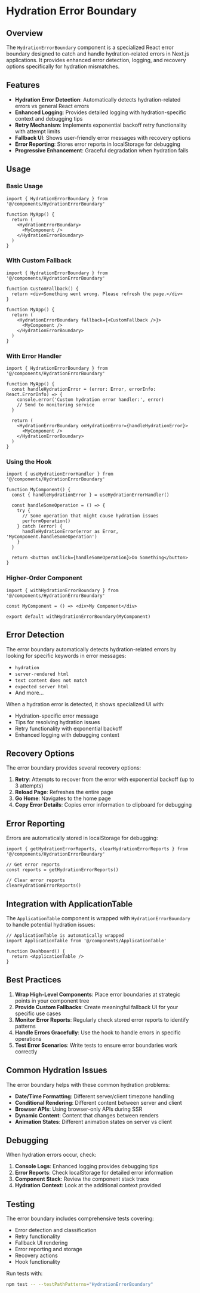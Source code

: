 # Hydration Error Boundary

## Overview

The `HydrationErrorBoundary` component is a specialized React error boundary designed to catch and handle hydration-related errors in Next.js applications. It provides enhanced error detection, logging, and recovery options specifically for hydration mismatches.

## Features

- **Hydration Error Detection**: Automatically detects hydration-related errors vs general React errors
- **Enhanced Logging**: Provides detailed logging with hydration-specific context and debugging tips
- **Retry Mechanism**: Implements exponential backoff retry functionality with attempt limits
- **Fallback UI**: Shows user-friendly error messages with recovery options
- **Error Reporting**: Stores error reports in localStorage for debugging
- **Progressive Enhancement**: Graceful degradation when hydration fails

## Usage

### Basic Usage

```tsx
import { HydrationErrorBoundary } from '@/components/HydrationErrorBoundary'

function MyApp() {
  return (
    <HydrationErrorBoundary>
      <MyComponent />
    </HydrationErrorBoundary>
  )
}
```

### With Custom Fallback

```tsx
import { HydrationErrorBoundary } from '@/components/HydrationErrorBoundary'

function CustomFallback() {
  return <div>Something went wrong. Please refresh the page.</div>
}

function MyApp() {
  return (
    <HydrationErrorBoundary fallback={<CustomFallback />}>
      <MyComponent />
    </HydrationErrorBoundary>
  )
}
```

### With Error Handler

```tsx
import { HydrationErrorBoundary } from '@/components/HydrationErrorBoundary'

function MyApp() {
  const handleHydrationError = (error: Error, errorInfo: React.ErrorInfo) => {
    console.error('Custom hydration error handler:', error)
    // Send to monitoring service
  }

  return (
    <HydrationErrorBoundary onHydrationError={handleHydrationError}>
      <MyComponent />
    </HydrationErrorBoundary>
  )
}
```

### Using the Hook

```tsx
import { useHydrationErrorHandler } from '@/components/HydrationErrorBoundary'

function MyComponent() {
  const { handleHydrationError } = useHydrationErrorHandler()

  const handleSomeOperation = () => {
    try {
      // Some operation that might cause hydration issues
      performOperation()
    } catch (error) {
      handleHydrationError(error as Error, 'MyComponent.handleSomeOperation')
    }
  }

  return <button onClick={handleSomeOperation}>Do Something</button>
}
```

### Higher-Order Component

```tsx
import { withHydrationErrorBoundary } from '@/components/HydrationErrorBoundary'

const MyComponent = () => <div>My Component</div>

export default withHydrationErrorBoundary(MyComponent)
```

## Error Detection

The error boundary automatically detects hydration-related errors by looking for specific keywords in error messages:

- `hydration`
- `server-rendered html`
- `text content does not match`
- `expected server html`
- And more...

When a hydration error is detected, it shows specialized UI with:
- Hydration-specific error message
- Tips for resolving hydration issues
- Retry functionality with exponential backoff
- Enhanced logging with debugging context

## Recovery Options

The error boundary provides several recovery options:

1. **Retry**: Attempts to recover from the error with exponential backoff (up to 3 attempts)
2. **Reload Page**: Refreshes the entire page
3. **Go Home**: Navigates to the home page
4. **Copy Error Details**: Copies error information to clipboard for debugging

## Error Reporting

Errors are automatically stored in localStorage for debugging:

```tsx
import { getHydrationErrorReports, clearHydrationErrorReports } from '@/components/HydrationErrorBoundary'

// Get error reports
const reports = getHydrationErrorReports()

// Clear error reports
clearHydrationErrorReports()
```

## Integration with ApplicationTable

The `ApplicationTable` component is wrapped with `HydrationErrorBoundary` to handle potential hydration issues:

```tsx
// ApplicationTable is automatically wrapped
import ApplicationTable from '@/components/ApplicationTable'

function Dashboard() {
  return <ApplicationTable />
}
```

## Best Practices

1. **Wrap High-Level Components**: Place error boundaries at strategic points in your component tree
2. **Provide Custom Fallbacks**: Create meaningful fallback UI for your specific use cases
3. **Monitor Error Reports**: Regularly check stored error reports to identify patterns
4. **Handle Errors Gracefully**: Use the hook to handle errors in specific operations
5. **Test Error Scenarios**: Write tests to ensure error boundaries work correctly

## Common Hydration Issues

The error boundary helps with these common hydration problems:

- **Date/Time Formatting**: Different server/client timezone handling
- **Conditional Rendering**: Different content between server and client
- **Browser APIs**: Using browser-only APIs during SSR
- **Dynamic Content**: Content that changes between renders
- **Animation States**: Different animation states on server vs client

## Debugging

When hydration errors occur, check:

1. **Console Logs**: Enhanced logging provides debugging tips
2. **Error Reports**: Check localStorage for detailed error information
3. **Component Stack**: Review the component stack trace
4. **Hydration Context**: Look at the additional context provided

## Testing

The error boundary includes comprehensive tests covering:

- Error detection and classification
- Retry functionality
- Fallback UI rendering
- Error reporting and storage
- Recovery actions
- Hook functionality

Run tests with:
```bash
npm test -- --testPathPatterns="HydrationErrorBoundary"
```